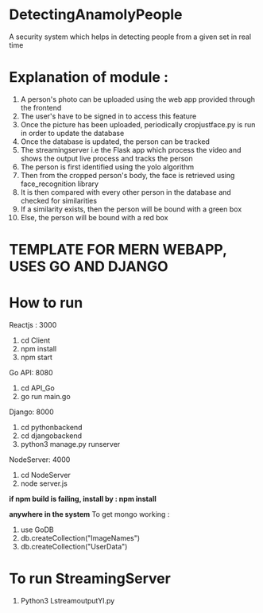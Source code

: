 # DetectingAnamolyPeople
A security system which helps in detecting people from a given set in real time

# Explanation of module :

1. A person's photo can be uploaded using the web app provided through the frontend
2. The user's have to be signed in to access this feature
3. Once the picture has been uploaded, periodically cropjustface.py is run in order to update the database
4. Once the database is updated, the person can be tracked
5. The streamingserver i.e the Flask app which process the video and shows the output live process and tracks the person
6. The person is first identified using the yolo algorithm
7. Then from the cropped person's body, the face is retrieved using face_recognition library
8. It is then compared with every other person in the database and checked for similarities
9. If a similarity exists, then the person will be bound with a green box
10. Else, the person will be bound with a red box

# TEMPLATE FOR MERN WEBAPP, USES GO AND DJANGO  

# How to run
Reactjs : 3000
1. cd Client
2. npm install
3. npm start

Go API: 8080
1. cd API_Go
2. go run main.go

Django: 8000
1. cd pythonbackend
2. cd djangobackend
3. python3 manage.py runserver

NodeServer: 4000
1. cd NodeServer
2. node server.js

**if npm build is failing, install by : npm install <absent library>**

**anywhere in the system**
To get mongo working :
1. use GoDB
2. db.createCollection("ImageNames")
3. db.createCollection("UserData")

# To run StreamingServer

1. Python3 LstreamoutputYI.py
